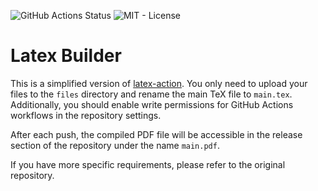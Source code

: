 ![GitHub Actions Status](https://github.com/mohsenim/LatexBuilder/actions/workflows/main.yml/badge.svg)
![MIT - License](https://img.shields.io/pypi/l/mfdfa-toolkit)


# Latex Builder

This is a simplified version of [latex-action](https://github.com/xu-cheng/latex-action). You only need to upload your files to the `files` directory and rename the main TeX file to `main.tex`. Additionally, you should enable write permissions for GitHub Actions workflows in the repository settings.

After each push, the compiled PDF file will be accessible in the release section of the repository under the name `main.pdf`.

If you have more specific requirements, please refer to the original repository.